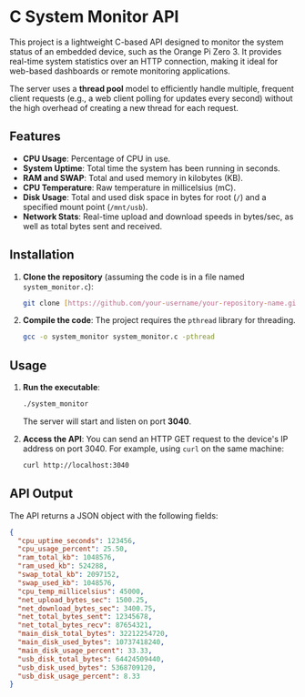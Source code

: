 # C System Monitor API

This project is a lightweight C-based API designed to monitor the system status of an embedded device, such as the Orange Pi Zero 3. It provides real-time system statistics over an HTTP connection, making it ideal for web-based dashboards or remote monitoring applications.

The server uses a **thread pool** model to efficiently handle multiple, frequent client requests (e.g., a web client polling for updates every second) without the high overhead of creating a new thread for each request.

## Features

-   **CPU Usage**: Percentage of CPU in use.
-   **System Uptime**: Total time the system has been running in seconds.
-   **RAM and SWAP**: Total and used memory in kilobytes (KB).
-   **CPU Temperature**: Raw temperature in millicelsius (mC).
-   **Disk Usage**: Total and used disk space in bytes for root (`/`) and a specified mount point (`/mnt/usb`).
-   **Network Stats**: Real-time upload and download speeds in bytes/sec, as well as total bytes sent and received.

## Installation

1.  **Clone the repository** (assuming the code is in a file named `system_monitor.c`):

    ```bash
    git clone [https://github.com/your-username/your-repository-name.git](https://github.com/your-username/your-repository-name.git)
    ```

2.  **Compile the code**: The project requires the `pthread` library for threading.

    ```bash
    gcc -o system_monitor system_monitor.c -pthread
    ```

## Usage

1.  **Run the executable**:

    ```bash
    ./system_monitor
    ```

    The server will start and listen on port **3040**.

2.  **Access the API**: You can send an HTTP GET request to the device's IP address on port 3040. For example, using `curl` on the same machine:

    ```bash
    curl http://localhost:3040
    ```

## API Output

The API returns a JSON object with the following fields:

```json
{
  "cpu_uptime_seconds": 123456,
  "cpu_usage_percent": 25.50,
  "ram_total_kb": 1048576,
  "ram_used_kb": 524288,
  "swap_total_kb": 2097152,
  "swap_used_kb": 1048576,
  "cpu_temp_millicelsius": 45000,
  "net_upload_bytes_sec": 1500.25,
  "net_download_bytes_sec": 3400.75,
  "net_total_bytes_sent": 12345678,
  "net_total_bytes_recv": 87654321,
  "main_disk_total_bytes": 32212254720,
  "main_disk_used_bytes": 10737418240,
  "main_disk_usage_percent": 33.33,
  "usb_disk_total_bytes": 64424509440,
  "usb_disk_used_bytes": 5368709120,
  "usb_disk_usage_percent": 8.33
}
